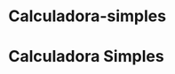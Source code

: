 # Calculadora-simples

<!doctype html>
<html lang="pt-BR"> 
 <head> 
  <meta charset="UTF-8"> 
  <meta name="viewport" content="width=device-width, initial-scale=1.0"> 
  <title>Calculadora Simples</title> 
 </head> 
 <body> 
  <h1>Calculadora Simples</h1> 
  <script>
        let n1 = Number(prompt("digite um número: "));
        let n2 = Number(prompt("digite um segundo número "));
        const resultado = n1 + n2
        let resultado2 = n1 * n2
        let resultado3 = n1/ n2
        let resultado4 = n1 - n2
        console.log(`${n1} + ${n2} = ${resultado} `);
        console.log(`${n1} × ${n2} = ${resultado2}`);
        console.log(`${n1} ÷ ${n2} = ${resultado3}`);
        console.log(`${n1} - ${n2} = ${resultado4}`);
        </script> 
